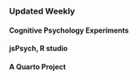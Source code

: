 ### Updated Weekly

#### Cognitive Psychology Experiments
#### jsPsych, R studio
#### A Quarto Project
